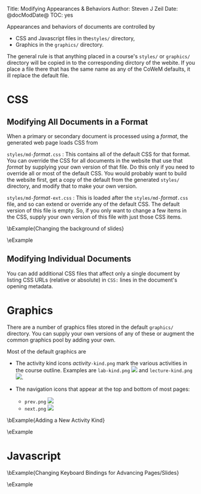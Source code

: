 Title: Modifying Appearances & Behaviors
Author: Steven J Zeil
Date: @docModDate@
TOC: yes

Appearances and behaviors of documents are controlled by

* CSS and Javascript files in the`styles/` directory,
* Graphics in the `graphics/` directory.

The general rule is that anything placed in a course's `styles/` or `graphics/` directory
will be copied in to the corresponding dirctory of the webite. If  you place a file there  that has
the same name as any of the CoWeM defaults, it  ill replace  the default  file.

# CSS

## Modifying All Documents in a Format

When a primary or secondary document is processed using a _format_, the generated web page loads
CSS from

`styles/md-`<i>format</i>`.css`
: This contains all of the default CSS for that format.  You can override the CSS for all documents
  in the website that use that _format_ by supplying your own version of that file.  Do  this only if 
  you need to override  all or most of the default CSS. You would probably
  want to build the website first, get a copy of the default from the generated `styles/` directory, 
  and modify that to make your own version. 
  
`styles/md-`<i>format</i>`-ext.css`
: This is loaded after the `styles/md-`<i>format</i>`.css` file, and  so can extend or override
  any of the default CSS. The default version of this file is empty. So, if you only want  to
  change  a few items in the CSS, supply your own version  of this file with just those CSS  items.
  


\bExample{Changing  the background  of  slides}

\eExample

## Modifying Individual Documents

You can add additional CSS files  that affect only a single document by listing CSS URLs (relative or absolute) in `CSS:` lines in the document's opening metadata.





# Graphics

There are a number of graphics files stored in the default `graphics/` directory. You can supply
your own versions of  any of these or augment  the common graphics pool by adding your own.

Most of the default graphics are

* The activity kind icons _activity_`-kind.png` mark the various activities in the  course  outline.
  Examples are `lab-kind.png` <img src="graphics:/lab-kind.png"/> and `lecture-kind.png` 
  <img src="graphics:/lecture-kind.png"/>.

* The navigation icons that appear at the top and bottom of most pages:
    * `prev.png` <img src="graphics:/prev.png"/>
    * `next.png` <img src="graphics:/next.png"/>

\bExample{Adding a New Activity Kind}

\eExample



# Javascript

\bExample{Changing Keyboard  Bindings  for Advancing  Pages/Slides}

\eExample


